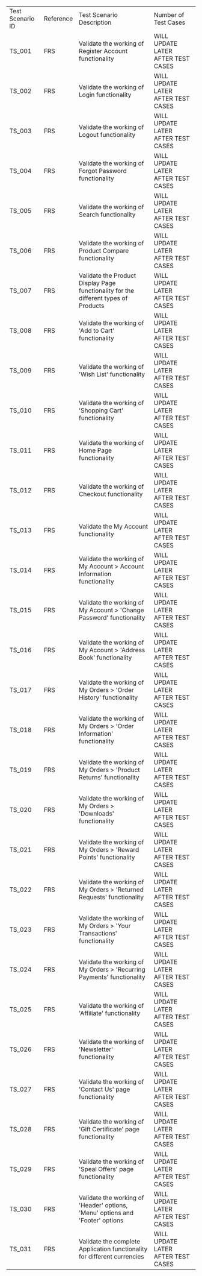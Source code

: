 | | | | |
|-|-|-|-|
|Test Scenario ID| Reference|Test Scenario Description|Number of Test Cases|
|TS_001|FRS|Validate the working of Register Account functionality|WILL UPDATE LATER AFTER TEST CASES|
|TS_002|FRS|Validate the working of Login functionality|WILL UPDATE LATER AFTER TEST CASES|
|TS_003|FRS|Validate the working of Logout functionality|WILL UPDATE LATER AFTER TEST CASES|
|TS_004|FRS|Validate the working of Forgot Password functionality|WILL UPDATE LATER AFTER TEST CASES|
|TS_005|FRS|Validate the working of Search functionality|WILL UPDATE LATER AFTER TEST CASES|
|TS_006|FRS|Validate the working of Product Compare functionality|WILL UPDATE LATER AFTER TEST CASES|
|TS_007|FRS|Validate the Product Display Page functionality for the different types of Products|WILL UPDATE LATER AFTER TEST CASES|
|TS_008|FRS|Validate the working of 'Add to Cart' functionality|WILL UPDATE LATER AFTER TEST CASES|
|TS_009|FRS|Validate the working of 'Wish List' functionality|WILL UPDATE LATER AFTER TEST CASES|
|TS_010|FRS|Validate the working of 'Shopping Cart' functionality|WILL UPDATE LATER AFTER TEST CASES|
|TS_011|FRS|Validate the working of Home Page functionality|WILL UPDATE LATER AFTER TEST CASES|
|TS_012|FRS|Validate the working of Checkout functionality|WILL UPDATE LATER AFTER TEST CASES|
|TS_013|FRS|Validate the My Account functionality|WILL UPDATE LATER AFTER TEST CASES|
|TS_014|FRS|Validate the working of My Account > Account Information functionality|WILL UPDATE LATER AFTER TEST CASES|
|TS_015|FRS|Validate the working of My Account > 'Change Password' functionality|WILL UPDATE LATER AFTER TEST CASES|
|TS_016|FRS|Validate the working of My Account > 'Address Book' functionality|WILL UPDATE LATER AFTER TEST CASES|
|TS_017|FRS|Validate the working of My Orders > 'Order History' functionality|WILL UPDATE LATER AFTER TEST CASES|
|TS_018|FRS|Validate the working of My Orders > 'Order Information' functionality|WILL UPDATE LATER AFTER TEST CASES|
|TS_019|FRS|Validate the working of My Orders > 'Product Returns' functionality|WILL UPDATE LATER AFTER TEST CASES|
|TS_020|FRS|Validate the working of My Orders > 'Downloads' functionality|WILL UPDATE LATER AFTER TEST CASES|
|TS_021|FRS|Validate the working of My Orders > 'Reward Points' functionality|WILL UPDATE LATER AFTER TEST CASES|
|TS_022|FRS|Validate the working of My Orders > 'Returned Requests' functionality|WILL UPDATE LATER AFTER TEST CASES|
|TS_023|FRS|Validate the working of My Orders > 'Your Transactions' functionality|WILL UPDATE LATER AFTER TEST CASES|
|TS_024|FRS|Validate the working of My Orders > 'Recurring Payments' functionality|WILL UPDATE LATER AFTER TEST CASES|
|TS_025|FRS|Validate the working of 'Affiliate' functionality|WILL UPDATE LATER AFTER TEST CASES|
|TS_026|FRS|Validate the working of 'Newsletter' functionality|WILL UPDATE LATER AFTER TEST CASES|
|TS_027|FRS|Validate the working of 'Contact Us' page functionality|WILL UPDATE LATER AFTER TEST CASES|
|TS_028|FRS|Validate the working of 'Gift Certificate' page functionality|WILL UPDATE LATER AFTER TEST CASES|
|TS_029|FRS|Validate the working of 'Speal Offers' page functionality|WILL UPDATE LATER AFTER TEST CASES|
|TS_030|FRS|Validate the working of 'Header' options, 'Menu' options and 'Footer' options|WILL UPDATE LATER AFTER TEST CASES|
|TS_031|FRS|Validate the complete Application functionality for different currencies|WILL UPDATE LATER AFTER TEST CASES|

